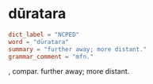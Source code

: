 # dūratara

``` toml
dict_label = "NCPED"
word = "dūratara"
summary = "further away; more distant."
grammar_comment = "mfn."
```

, compar. further away; more distant.

